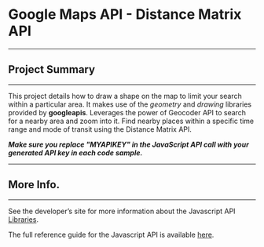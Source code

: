 # Google Maps API - Distance Matrix API
---
## Project Summary
---
This project details how to draw a shape on the map to limit your search within a particular area. It makes use of the _geometry_ and _drawing_ libraries provided by **googleapis**. Leverages the power of Geocoder API to search for a nearby area and zoom into it. Find nearby places within a specific time range and mode of transit using the Distance Matrix API.

_**Make sure you replace "MYAPIKEY" in the JavaScript API call with your generated API key in each code sample.**_

---
## More Info.
---
See the developer’s site for more information about the Javascript API [Libraries](https://developers.google.com/maps/documentation/javascript/libraries).

The full reference guide for the Javascript API is available [here](https://developers.google.com/maps/documentation/javascript/reference).
